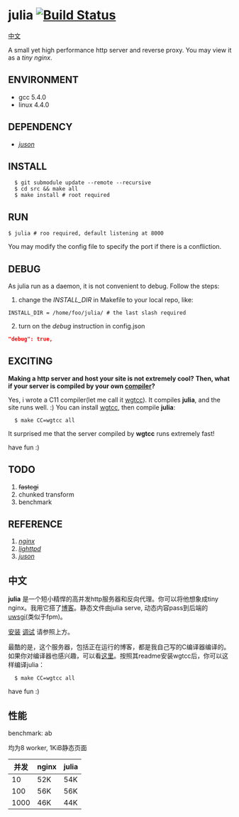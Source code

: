 [juson]: https://github.com/wgtdkp/juson
[nginx]: https://nginx.org/
[lighttpd]: https://www.lighttpd.net/

# julia [![Build Status](https://travis-ci.org/wgtdkp/julia.svg?branch=master)](https://travis-ci.org/wgtdkp/julia)

[中文](#中文)

A small yet high performance http server and reverse proxy. You may view it as a _tiny nginx_.

## ENVIRONMENT

* gcc 5.4.0
* linux 4.4.0

## DEPENDENCY

* _[juson]_

## INSTALL

```shell
  $ git submodule update --remote --recursive
  $ cd src && make all
  $ make install # root required
```

## RUN

```shell
$ julia # roo required, default listening at 8000
```

You may modify the config file to specify the port if there is a confliction.

## DEBUG

As julia run as a daemon, it is not convenient to debug.
Follow the steps:

1. change the _INSTALL\_DIR_ in Makefile to your local repo, like:
  ```shell
  INSTALL_DIR = /home/foo/julia/ # the last slash required
  ```

2. turn on the _debug_ instruction in config.json
  ```json
  "debug": true,
  ```

## **EXCITING**

**Making a http server and host your site is not extremely cool?**
**Then, what if your server is compiled by your own [compiler](https://github.com/wgtdkp/wgtcc)?**

Yes, i wrote a C11 compiler(let me call it [wgtcc](https://github.com/wgtdkp/wgtcc)). It compiles **julia**, and the site runs well. :) You can install [wgtcc](https://github.com/wgtdkp/wgtcc), then compile **julia**:

```shell
  $ make CC=wgtcc all
```

It surprised me that the server compiled by **wgtcc** runs extremely fast!

have fun :)

## TODO

1. ~~fastcgi~~
2. chunked transform
3. benchmark

## REFERENCE

1. _[nginx]_
2. _[lighttpd]_
3. _[juson]_


## 中文

**julia** 是一个短小精悍的高并发http服务器和反向代理。你可以将他想象成tiny nginx。我用它搭了[博客](http://www.wgtdkp.com/)。静态文件由julia serve, 动态内容pass到后端的[uwsgi](https://uwsgi-docs.readthedocs.io/en/latest/)(类似于fpm)。

[安装](#MAKE)
[调试](#DEBUG)
请参照上方。

最酷的是，这个服务器，包括正在运行的博客，都是我自己写的C编译器编译的。如果你对编译器也感兴趣，可以看[这里](https://www.github.com/wgtdkp/wgtcc)。按照其readme安装wgtcc后，你可以这样编译julia：
```shell
  $ make CC=wgtcc all
```

have fun :)

## 性能
benchmark: ab

均为8 worker, 1KiB静态页面

| 并发 | nginx | julia |
| ---- | ----- | ----- |
| 10   | 52K   | 54K   |
| 100  | 56K   | 56K   |
| 1000 | 46K   | 44K   |
